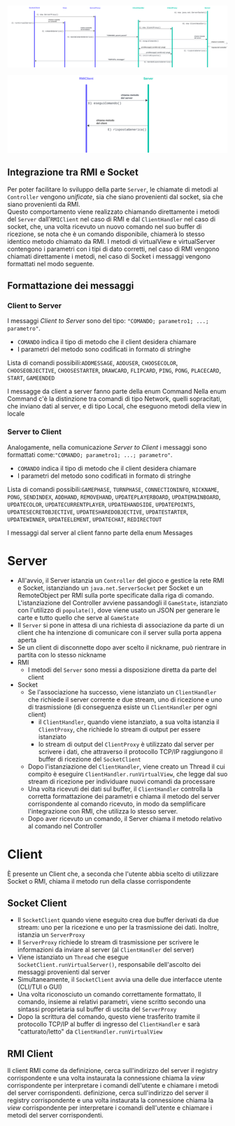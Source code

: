 
![Socket Flow](../img/socket-protocol2.svg)

![Rmi Flow](../img/rmi-protocol2.svg)

## Integrazione tra RMI e Socket

Per poter facilitare lo sviluppo della parte `Server`, le chiamate di metodi al `Controller` vengono *unificate*, sia che siano provenienti dal socket, sia che siano provenienti da RMI.  
Questo comportamento viene realizzato chiamando direttamente i metodi del `Server` dall'`RMIClient` nel caso di RMI e dal `ClientHandler` nel caso di socket, che, una volta ricevuto un nuovo comando nel suo buffer di ricezione, se nota che è un comando disponibile, chiamerà lo stesso identico metodo chiamato da RMI.
I metodi di virtualView e virtualServer contengono i parametri con i tipi di dato corretti, nel caso di RMI vengono chiamati direttamente i metodi, nel caso di Socket i messaggi vengono formattati nel modo seguente.

## Formattazione dei messaggi

### Client to Server

I messaggi *Client to Server* sono del tipo: `"COMANDO; parametro1; ...; parametro"`.

- `COMANDO` indica il tipo di metodo che il client desidera chiamare
- I parametri del metodo sono codificati in formato di stringhe

Lista di comandi possibili:`ADDMESSAGE`, `ADDUSER`, `CHOOSECOLOR`, `CHOOSEOBJECTIVE`, `CHOOSESTARTER`, `DRAWCARD`, `FLIPCARD`, `PING`, `PONG`, `PLACECARD`, `START`, `GAMEENDED`

I messagge da client a server fanno parte della enum Command
Nella enum Command c'è la distinzione tra comandi di tipo Network, quelli sopracitati, che inviano dati al server, e di tipo Local, che eseguono metodi della view in locale

### Server to Client

Analogamente, nella comunicazione *Server to Client* i messaggi sono formattati come:`"COMANDO; parametro1; ...; parametro"`.

- `COMANDO` indica il tipo di metodo che il client desidera chiamare
- I parametri del metodo sono codificati in formato di stringhe

Lista di comandi possibili:`GAMEPHASE`, `TURNPHASE`, `CONNECTIONINFO`, `NICKNAME`, `PONG`, `SENDINDEX`, `ADDHAND`, `REMOVEHAND`, `UPDATEPLAYERBOARD`, `UPDATEMAINBOARD`, `UPDATECOLOR`, `UPDATECURRENTPLAYER`, `UPDATEHANDSIDE`, `UPDATEPOINTS`, `UPDATESECRETOBJECTIVE`, `UPDATESHAREDOBJECTIVE`, `UPDATESTARTER`, `UPDATEWINNER`, `UPDATEELEMENT`, `UPDATECHAT`, `REDIRECTOUT`

I messaggi dal server al client fanno parte della enum Messages

# Server

- All'avvio, il Server istanzia un `Controller` del gioco e gestice la rete RMI e Socket, istanziando un `java.net.ServerSocket` per Socket e un RemoteObject per RMI sulla porte specificate dalla riga di comando. L'istanziazione del Controller avviene passandogli il `GameState`, istanziato con l'utilizzo di `populate()`, dove viene usato un JSON per generare le carte e tutto quello che serve al `GameState`
- Il `Server` si pone in attesa di una richiesta di associazione da parte di un client che ha intenzione di comunicare con il server sulla porta appena aperta
- Se un client di disconnette dopo aver scelto il nickname, può rientrare in partita con lo stesso nickname
- RMI
    - I metodi del `Server` sono messi a disposizione diretta da parte del client
- Socket
    - Se l'associazione ha successo, viene istanziato un `ClientHandler` che richiede il server corrente e due stream, uno di ricezione e uno di trasmissione (di conseguenza esiste un `ClientHandler` per ogni client)
        - il `ClientHandler`, quando viene istanziato, a sua volta istanzia il `ClientProxy`, che richiede lo stream di output per essere istanziato
        - lo stream di output del `ClientProxy` è utilizzato dal server per scrivere i dati, che attraverso il protocollo TCP/IP raggiungono il buffer di ricezione del `SocketClient`
    - Dopo l'istanziazione del `ClientHandler`, viene creato un Thread il cui compito è eseguire `ClientHandler.runVirtualView`, che legge dal suo stream di ricezione per individuare nuovi comandi da processare
    - Una volta ricevuti dei dati sul buffer, il `ClientHandler` controlla la corretta formattazione dei parametri e chiama il metodo del server corrispondente al comando ricevuto, in modo da semplificare l'integrazione con RMI, che utilizza lo stesso server.
    - Dopo aver ricevuto un comando, il Server chiama il metodo relativo al comando nel Controller

# Client

È presente un Client che, a seconda che l'utente abbia scelto di utilizzare Socket o RMI, chiama il metodo run della classe corrispondente

## Socket Client

- Il `SocketClient` quando viene eseguito crea due buffer derivati da due stream: uno per la ricezione e uno per la trasmissione dei dati. Inoltre, istanzia un `ServerProxy`
- Il `ServerProxy` richiede lo stream di trasmissione per scrivere le informazioni da inviare al server (al `ClientHandler` del server)
- Viene istanziato un `Thread` che esegue `SocketClient.runVirtualServer()`, responsabile dell'ascolto dei messaggi provenienti dal server
- Simultaneamente, il `SocketClient` avvia una delle due interfacce utente (CLI/TUI o GUI)
- Una volta riconosciuto un comando correttamente formattato, Il comando, insieme ai relativi parametri, viene scritto secondo una sintassi proprietaria sul buffer di uscita del `ServerProxy`
- Dopo la scrittura del comando, questo viene trasferito tramite il protocollo TCP/IP al buffer di ingresso del `ClientHandler` e sarà "catturato/letto" da `ClientHandler.runVirtualView`

## RMI Client

Il client RMI come da definizione, cerca sull'indirizzo del server il registry corrispondente e una volta instaurata la connessione chiama la *view* corrispondente per interpretare i comandi dell'utente e chiamare i metodi del server corrispondenti. definizione, cerca sull'indirizzo del server il registry corrispondente e una volta instaurata la connessione chiama la *view* corrispondente per interpretare i comandi dell'utente e chiamare i metodi del server corrispondenti.